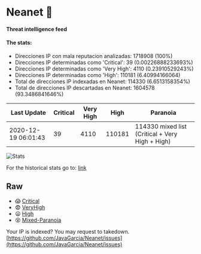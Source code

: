 # Neanet :hocho:
#### Threat intelligence feed
#### The stats:

- Direcciones IP con mala reputacion analizadas: 1718908 (100%)
- Direcciones IP determinadas como 'Critical':  39 (0.00226888233693%)
- Direcciones IP determinadas como 'Very High':  4110 (0.23910529243%)
- Direcciones IP determinadas como 'High':  110181 (6.40994166064)
- Total de direcciones IP indexadas en Neanet:  114330 (6.6513158354%)
- Total de direcciones IP descartadas en Neanet:  1604578 (93.3486841646%)

| Last Update | Critical | Very High | High | Paranoia |
| --- | --- | --- | --- | --- |
| 2020-12-19 06:01:43 | 39 | 4110 | 110181 | 114330 mixed list (Critical + Very High + High)|

![Stats](https://docs.google.com/spreadsheets/d/e/2PACX-1vSnaNMIXVabIpDJjufMlzH7poXnshF3mgd8Is1g9ytUEzVsP5my4Trn8f-xkoLLQ38xpL3HtmUexLo6/pubchart?oid=501124687&format=image)

For the historical stats go to: [link](/stats.csv)
## Raw
- :scream: [Critical](https://raw.githubusercontent.com/JavaGarcia/Neanet/master/blacklists/neanet_critical.txt)
- :fearful: [VeryHigh](https://raw.githubusercontent.com/JavaGarcia/Neanet/master/blacklists/neanet_veryHigh.txtt)
- :frowning: [High](https://raw.githubusercontent.com/JavaGarcia/Neanet/master/blacklists/neanet_high.txt)
- :dizzy_face: [Mixed-Paranoia](https://raw.githubusercontent.com/JavaGarcia/Neanet/master/blacklists/neanet_all.txt)


Your IP is indexed? You may request to takedown. [https://github.com/JavaGarcia/Neanet/issues](https://github.com/JavaGarcia/Neanet/issues)































































































































































































































































































































































































































































































































































































































































































































































































































































































































































































































































































































































































































































































































































































































































































































































































































































































































































































































































































































































































































































































































































































































































































































































































































































































































































































































































































































































































































































































































































































